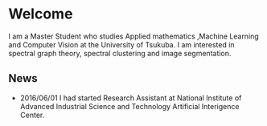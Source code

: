 # Welcome

I am a Master Student who studies Applied mathematics ,Machine Learning and Computer Vision at the University of Tsukuba.
I am interested in spectral graph theory, spectral clustering and image segmentation.

## News
- 2016/06/01 I had started Research Assistant at National Institute of Advanced Industrial Science and Technology Artificial Interigence Center.
